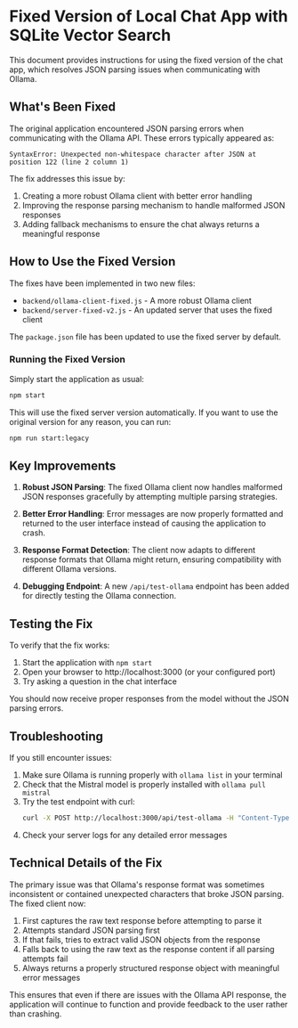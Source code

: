 # Fixed Version of Local Chat App with SQLite Vector Search

This document provides instructions for using the fixed version of the chat app, which resolves JSON parsing issues when communicating with Ollama.

## What's Been Fixed

The original application encountered JSON parsing errors when communicating with the Ollama API. These errors typically appeared as:

```
SyntaxError: Unexpected non-whitespace character after JSON at position 122 (line 2 column 1)
```

The fix addresses this issue by:

1. Creating a more robust Ollama client with better error handling
2. Improving the response parsing mechanism to handle malformed JSON responses
3. Adding fallback mechanisms to ensure the chat always returns a meaningful response

## How to Use the Fixed Version

The fixes have been implemented in two new files:

- `backend/ollama-client-fixed.js` - A more robust Ollama client
- `backend/server-fixed-v2.js` - An updated server that uses the fixed client

The `package.json` file has been updated to use the fixed server by default.

### Running the Fixed Version

Simply start the application as usual:

```bash
npm start
```

This will use the fixed server version automatically. If you want to use the original version for any reason, you can run:

```bash
npm run start:legacy
```

## Key Improvements

1. **Robust JSON Parsing**: The fixed Ollama client now handles malformed JSON responses gracefully by attempting multiple parsing strategies.

2. **Better Error Handling**: Error messages are now properly formatted and returned to the user interface instead of causing the application to crash.

3. **Response Format Detection**: The client now adapts to different response formats that Ollama might return, ensuring compatibility with different Ollama versions.

4. **Debugging Endpoint**: A new `/api/test-ollama` endpoint has been added for directly testing the Ollama connection.

## Testing the Fix

To verify that the fix works:

1. Start the application with `npm start`
2. Open your browser to http://localhost:3000 (or your configured port)
3. Try asking a question in the chat interface

You should now receive proper responses from the model without the JSON parsing errors.

## Troubleshooting

If you still encounter issues:

1. Make sure Ollama is running properly with `ollama list` in your terminal
2. Check that the Mistral model is properly installed with `ollama pull mistral`
3. Try the test endpoint with curl:
   ```bash
   curl -X POST http://localhost:3000/api/test-ollama -H "Content-Type: application/json" -d '{"prompt":"Hello, world!"}'
   ```
4. Check your server logs for any detailed error messages

## Technical Details of the Fix

The primary issue was that Ollama's response format was sometimes inconsistent or contained unexpected characters that broke JSON parsing. The fixed client now:

1. First captures the raw text response before attempting to parse it
2. Attempts standard JSON parsing first
3. If that fails, tries to extract valid JSON objects from the response
4. Falls back to using the raw text as the response content if all parsing attempts fail
5. Always returns a properly structured response object with meaningful error messages

This ensures that even if there are issues with the Ollama API response, the application will continue to function and provide feedback to the user rather than crashing.

